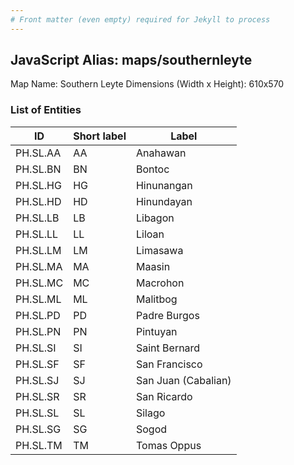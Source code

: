 ```yaml
---
# Front matter (even empty) required for Jekyll to process
---
```


## JavaScript Alias: maps/southernleyte

Map Name: Southern Leyte
Dimensions (Width x Height): 610x570





### List of Entities

ID | Short label | Label
---|---|---|
PH.SL.AA | AA | Anahawan
PH.SL.BN | BN | Bontoc
PH.SL.HG | HG | Hinunangan
PH.SL.HD | HD | Hinundayan
PH.SL.LB | LB | Libagon
PH.SL.LL | LL | Liloan
PH.SL.LM | LM | Limasawa
PH.SL.MA | MA | Maasin
PH.SL.MC | MC | Macrohon
PH.SL.ML | ML | Malitbog
PH.SL.PD | PD | Padre Burgos
PH.SL.PN | PN | Pintuyan
PH.SL.SI | SI | Saint Bernard
PH.SL.SF | SF | San Francisco
PH.SL.SJ | SJ | San Juan (Cabalian)
PH.SL.SR | SR | San Ricardo
PH.SL.SL | SL | Silago
PH.SL.SG | SG | Sogod
PH.SL.TM | TM | Tomas Oppus